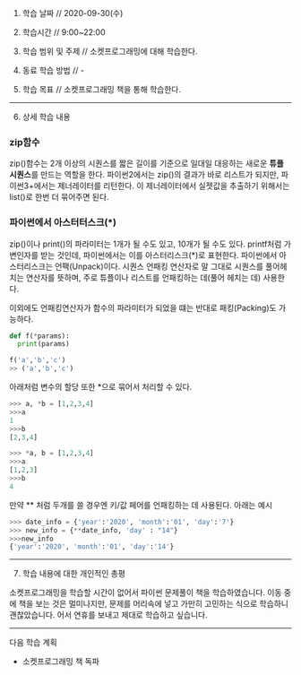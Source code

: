 1. 학습 날짜 // 2020-09-30(수)
2. 학습시간 // 9:00~22:00

3. 학습 범위 및 주제 // 소켓프로그래밍에 대해 학습한다.

4. 동료 학습 방법 // -
5. 학습 목표 // 소켓프로그래밍 책을 통해 학습한다.

---

6. 상세 학습 내용

### zip함수

zip()함수는 2개 이상의 시퀀스를 짧은 길이를 기준으로 일대일 대응하는 새로운 **튜플 시퀀스**를 만드는 역할을 한다. 파이썬2에서는 zip()의 결과가 바로 리스트가 되지만, 파이썬3+에서는 제너레이터를 리턴한다. 이 제너레이터에서 실젯값을 추출하기 위해서는 list()로 한번 더 묶어주면 된다.

### 파이썬에서 아스터터스크(\*)

zip()이나 print()의 파라미터는 1개가 될 수도 있고, 10개가 될 수도 있다. printf처럼 가변인자를 받는 것인데, 파이썬에서는 이를 아스터리스크(\*)로 표현한다. 파이썬에서 아스터리스크는 언팩(Unpack)이다. 시퀀스 언패킹 연산자로 말 그대로 시퀀스를 풀어헤치는 연산자를 뜻하며, 주로 튜플이나 리스트를 언패킹하는 데(풀어 헤치는 데) 사용한다.

이외에도 언패킹연산자가 함수의 파라미터가 되었을 떄는 반대로 패킹(Packing)도 가능하다.

```python
def f(*params):
  print(params)

f('a','b','c')
>> ('a','b','c')
```

아래처럼 변수의 할당 또한 \*으로 묶어서 처리할 수 있다.

```python
>>> a, *b = [1,2,3,4]
>>>a
1
>>>b
[2,3,4]

>>> *a, b = [1,2,3,4]
>>>a
[1,2,3]
>>>b
4
```

만약 \*\* 처럼 두개를 쓸 경우엔 키/값 페어를 언패킹하는 데 사용된다. 아래는 예시

```python
>>> date_info = {'year':'2020', 'month':'01', 'day':'7'}
>>> new_info = {**date_info, 'day' : "14"}
>>>new_info
{'year':'2020', 'month':'01', 'day':'14'}
```

---

7. 학습 내용에 대한 개인적인 총평

소켓프로그래밍을 학습할 시간이 없어서 파이썬 문제풀이 책을 학습하였습니다. 이동 중에 책을 보는 것은 멀미나지만, 문제를 머리속에 넣고 가만히 고민하는 식으로 학습하니 괜찮았습니다.
어서 연휴를 보내고 제대로 학습하고 싶습니다.

---

다음 학습 계획

- 소켓프로그래밍 책 독파
